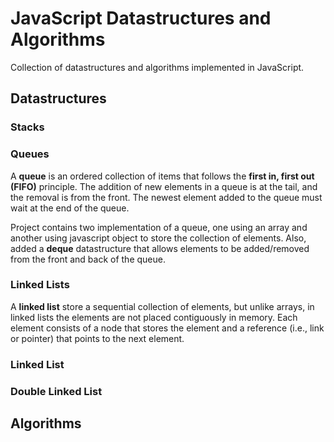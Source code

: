 # JavaScript Datastructures and Algorithms
Collection of datastructures and algorithms implemented in JavaScript.

## Datastructures

### Stacks

### Queues
A **queue** is an ordered collection of items that follows the **first in, first out (FIFO)** principle. The addition of new elements in a queue is at the tail, and the removal is from the front. The newest element added to the queue must wait at the end of the queue.

Project contains two implementation of a queue, one using an array and another using  javascript object to store the collection of elements. Also, added a **deque** datastructure that allows elements to be added/removed from the front and back of the queue.

### Linked Lists
A **linked list** store a sequential collection of elements, but unlike arrays, in linked lists the elements are not placed contiguously in memory. Each element consists of a node that stores the element and a reference (i.e., link or pointer) that points to the next element.

### Linked List

### Double Linked List

## Algorithms

